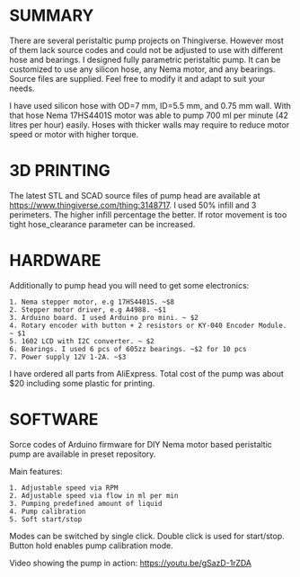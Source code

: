 # SUMMARY
There are several peristaltic pump projects on Thingiverse. However most of them lack source codes and could not be adjusted to use with different hose and bearings. I designed fully parametric peristaltic pump. It can be customized to use any silicon hose, any Nema motor, and any bearings. Source files are supplied. Feel free to modify it and adapt to suit your needs.

I have used silicon hose with OD=7 mm, ID=5.5 mm, and 0.75 mm wall. With that hose Nema 17HS4401S motor was able to pump 700 ml per minute (42 litres per hour) easily. Hoses with thicker walls may require to reduce motor speed or motor with higher torque.

# 3D PRINTING
The latest STL and SCAD source files of pump head are available at https://www.thingiverse.com/thing:3148717. I used 50% infill and 3 perimeters. The higher infill percentage the better. If rotor movement is too tight hose_clearance parameter can be increased. 

# HARDWARE
Additionally to pump head you will need to get some electronics:

    1. Nema stepper motor, e.g 17HS4401S. ~$8
    2. Stepper motor driver, e.g A4988. ~$1
    3. Arduino board. I used Arduino pro mini. ~ $2
    4. Rotary encoder with button + 2 resistors or KY-040 Encoder Module. ~ $1
    5. 1602 LCD with I2C converter. ~ $2
    6. Bearings. I used 6 pcs of 605zz bearings. ~$2 for 10 pcs
    7. Power supply 12V 1-2A. ~$3

I have ordered all parts from AliExpress. Total cost of the pump was about $20 including some plastic for printing.

# SOFTWARE
Sorce codes of Arduino firmware for DIY Nema motor based peristaltic pump are available in preset repository. 

Main features:

    1. Adjustable speed via RPM
    2. Adjustable speed via flow in ml per min
    3. Pumping predefined amount of liquid
    4. Pump calibration
    5. Soft start/stop 

Modes can be switched by single click. Double click is used for start/stop. Button hold enables pump calibration mode.

Video showing the pump in action: https://youtu.be/gSazD-1rZDA
